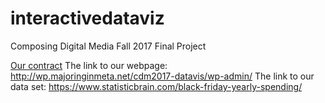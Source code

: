 # interactivedataviz
Composing Digital Media Fall 2017 Final Project

[Our contract](https://docs.google.com/document/d/1VMWA1NL-rMhsZVldMyL5_srTUJJh262rYpOMVaYlYnA/edit?usp=sharing)
The link to our webpage: http://wp.majoringinmeta.net/cdm2017-datavis/wp-admin/
The link to our data set: https://www.statisticbrain.com/black-friday-yearly-spending/ 
